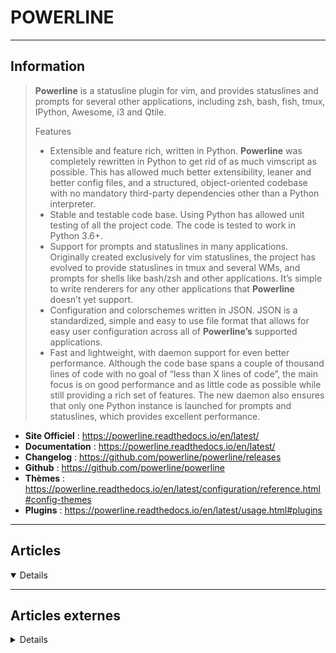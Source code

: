 # POWERLINE
----

## <i class="fa-solid fa-hashtag"></i> Information


> <i class="fa-solid fa-quote-left"></i> **Powerline** is a statusline plugin for vim, and provides statuslines and prompts for several other applications, including zsh, bash, fish, tmux, IPython, Awesome, i3 and Qtile.
>
> Features
>
> - Extensible and feature rich, written in Python. **Powerline** was completely rewritten in Python to get rid of as much vimscript as possible. This has allowed much better extensibility, leaner and better config files, and a structured, object-oriented codebase with no mandatory third-party dependencies other than a Python interpreter.
> - Stable and testable code base. Using Python has allowed unit testing of all the project code. The code is tested to work in Python 3.6+.
> - Support for prompts and statuslines in many applications. Originally created exclusively for vim statuslines, the project has evolved to provide statuslines in tmux and several WMs, and prompts for shells like bash/zsh and other applications. It’s simple to write renderers for any other applications that **Powerline** doesn’t yet support.
> - Configuration and colorschemes written in JSON. JSON is a standardized, simple and easy to use file format that allows for easy user configuration across all of **Powerline’s** supported applications.
> - Fast and lightweight, with daemon support for even better performance. Although the code base spans a couple of thousand lines of code with no goal of “less than X lines of code”, the main focus is on good performance and as little code as possible while still providing a rich set of features. The new daemon also ensures that only one Python instance is launched for prompts and statuslines, which provides excellent performance. <i class="fa-solid fa-quote-left fa-rotate-180"></i>


- <i class="fa-solid fa-globe"></i> **Site Officiel** : https://powerline.readthedocs.io/en/latest/
- <i class="fa-solid fa-book"></i> **Documentation** : https://powerline.readthedocs.io/en/latest/
- <i class="fa-solid fa-file-circle-question"></i> **Changelog** : https://github.com/powerline/powerline/releases
- <i class="fa-brands fa-github"></i> **Github** : https://github.com/powerline/powerline
- <i class="far fa-calendar-alt"></i> **Thèmes** : https://powerline.readthedocs.io/en/latest/configuration/reference.html#config-themes
- <i class="fas fa-tools"></i> **Plugins** : https://powerline.readthedocs.io/en/latest/usage.html#plugins

---

## <i class="fa-regular fa-newspaper"></i> Articles

<details open>

</details>

---

## <i class="fa-solid fa-glasses"></i> Articles externes

<details>

- [Bash - Powerline](https://www.youtube.com/watch?v=RXm_K2_BT10)
- [Centos7 bash powerline](https://gangzai.online/2018/07/17/software/Centos7-bash-%E5%AE%89%E8%A3%85powerline/)
- [Configurer l'invite Bash avec Powerline-Shell-Master](https://blog.desdelinux.net/fr/configurar-bash-prompt-powerline-shell-master/)
- [How to Install and Configure Powerline in Linux](https://www.baeldung.com/linux/powerline-installation-configuration)
- [Introduction to Powerline the statusline plugin for VIM](https://linuxconfig.org/introduction-to-powerline-the-statusline-plugin-for-vim)
- [Je suis passé à Powerline pour mon Bash](https://blog.seboss666.info/2018/08/je-suis-passe-a-powerline-pour-mon-bash/)
- [ohmyzsh + tmux + powerline : un terminal pour les gouverner tous](https://pixxlisation.tech.blog/2020/04/15/ohmyzsh-tmux-powerline-un-terminal-pour-les-gouverner-tous/)
- [Powerline – A Powerful Statusline Plugin For Vim & Bash Terminal](https://www.2daygeek.com/powerline-adds-powerful-statusline-to-vim-bash-tumx-in-ubuntu-fedora-debian-arch-linux-mint/#)
- [Powerline – Adds Powerful Statuslines and Prompts to Vim Editor and Bash Terminal](https://www.tecmint.com/powerline-adds-powerful-statuslines-and-prompts-to-vim-and-bash/)
- [Powerline – Adds Statuslines and Prompts to Vim and Bash Shell](https://www.tecmint.com/powerline-plugin-for-vim/)
- [Powerline ...](https://www.deimeke.net/dirk/blog/index.php?/archives/3864-Powerline-....html)
- [Powerline on Linux: An Integration Guide](https://dane-bulat.medium.com/powerline-on-linux-an-integration-guide-c097831106f6)
- [Powerline, personnalisez la ligne de commande dans Ubuntu](https://ubunlog.com/fr/powerline-personaliza-linea-comandos/)
- [Powerline](https://wiki.archlinux.org/title/Powerline)
- https://gist.github.com/cheuerde/f33873b75bde3fe6cd8a

</details>